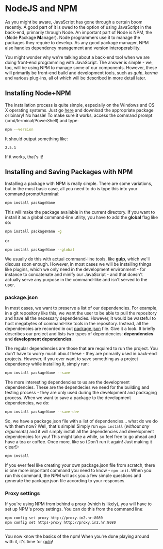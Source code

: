 # NodeJS and NPM

As you might be aware, JavaScript has gone through a certain boom recently. A good part of it is owed to the option of using JavaScript in the back-end, primarily through Node. An important part of Node is NPM, the (**N**ode **P**ackage **M**anager). Node programmers use it to manage the packages they require to develop. As any good package manager, NPM also handles dependency management and version interoperability.

You might wonder why we're talking about a back-end tool when we are doing front-end programming with JavaScript. The answer is simple - we, too, will be using NPM to manage some of our components. However, these will primarily be front-end build and development tools, such as *gulp*, *karma* and various plug-ins, all of which will be described in more detail later.

## Installing Node+NPM

The installation process is quite simple, especially on the Windows and OS X operating systems. Just go [here](https://nodejs.org/download/) and download the appropriate package or binary! No hassle! To make sure it works, access the command prompt (cmd/terminal/PowerShell) and type:

```bash
npm --version
```

It should output something like:

```
2.5.1
```

If it works, that's it!

## Installing and Saving Packages with NPM

Installing a package with NPM is really simple. There are some variations, but in the most basic case, all you need to do is type this into your command prompt/terminal:

```bash
npm install packageName
```

This will make the package available in the current directory. If you want to install it as a global command-line utility, you have to add the **global** flag like so:

```bash
npm install packageName -g
```

or

```bash
npm install packageName --global
```

We usually do this with actual command-line tools, like **gulp**, which we'll discuss soon enough. However, in most cases we will be installing things like plugins, which we only need in the development environment - for instance to concatenate and minify our JavaScript - and that doesn't actually serve any purpose in the command-like and isn't served to the user.

### package.json

In most cases, we want to preserve a list of our dependencies. For example, in a git repository like this, we want the user to be able to pull the repository and have all the necessary dependencies. However, it would be wasteful to host megabytes of command-like tools in the repository. Instead, all the dependencies are recorded in out [package.json](https://github.com/Tweety-FER/in2ngPlayground/blob/master/package.json) file. Give it a look. It briefly describes our project and lists two types of dependencies: **dependencies** and **development dependencies**.

The regular dependencies are those that are required to run the project. You don't have to worry much about these - they are primarily used in back-end projects. However, if you ever want to save something as a project dependency while installing it, simply run:

```bash
npm install packageName --save
```

The more interesting dependencies to us are the development dependencies. These are the dependecies we need for the building and testing process - they are only used during the development and packaging process. When we want to save a package to the development dependencies, we do:

```bash
npm install packageName --save-dev
```

So, we have a package.json file with a list of dependencies... what do we do with them now? Well, that's simple! Simply run `npm install` (*without any arguments*) and it will simply install all the dependencies and development dependencies for you! This might take a while, so feel free to go ahead and have a tea or coffee. Once more, like so (Don't run it again! Just making it clear!):

```bash
npm install
```

If you ever feel like creating your own package.json file from scratch, there is one more important command you need to know - `npm init`. When you run this command, the NPM will ask you a few simple questions and generate the package.json file according to your responses.


### Proxy settings

If you're using NPM from behind a proxy (which is likely), you will have to set up NPM's proxy settings. You can do this from the command line:

```bash
npm config set proxy http://proxy.in2.hr:8080
npm config set https-proxy http://proxy.in2.hr:8080
```

---

You now know the basics of the npm! When you're done playing around with it, it's time for [gulp](https://github.com/Tweety-FER/in2ngPlayground/blob/master/tutorial/automation/gulp.md)!